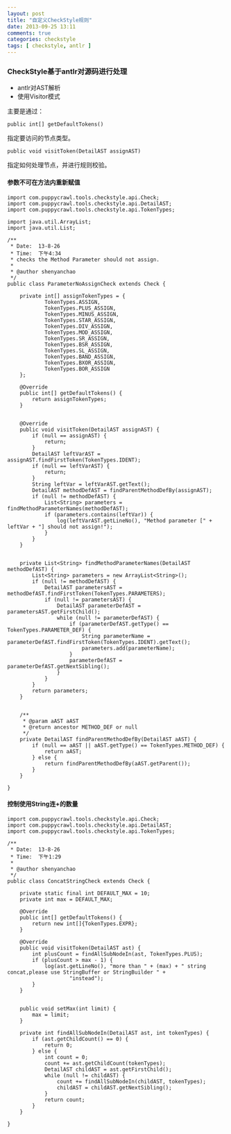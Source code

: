 ```yaml
---
layout: post
title: "自定义CheckStyle规则"
date: 2013-09-25 13:11
comments: true
categories: checkstyle
tags: [ checkstyle, antlr ]
---
```

### CheckStyle基于antlr对源码进行处理

- antlr对AST解析
- 使用Visitor模式

主要是通过：

    public int[] getDefaultTokens()

指定要访问的节点类型。

    public void visitToken(DetailAST assignAST)

指定如何处理节点，并进行规则校验。

<!--more-->
#### 参数不可在方法内重新赋值

    import com.puppycrawl.tools.checkstyle.api.Check;
    import com.puppycrawl.tools.checkstyle.api.DetailAST;
    import com.puppycrawl.tools.checkstyle.api.TokenTypes;

    import java.util.ArrayList;
    import java.util.List;

    /**
     * Date:  13-8-26
     * Time:  下午4:34
     * checks the Method Parameter should not assign.
     *
     * @author shenyanchao
     */
    public class ParameterNoAssignCheck extends Check {

        private int[] assignTokenTypes = {
                TokenTypes.ASSIGN,
                TokenTypes.PLUS_ASSIGN,
                TokenTypes.MINUS_ASSIGN,
                TokenTypes.STAR_ASSIGN,
                TokenTypes.DIV_ASSIGN,
                TokenTypes.MOD_ASSIGN,
                TokenTypes.SR_ASSIGN,
                TokenTypes.BSR_ASSIGN,
                TokenTypes.SL_ASSIGN,
                TokenTypes.BAND_ASSIGN,
                TokenTypes.BXOR_ASSIGN,
                TokenTypes.BOR_ASSIGN
        };

        @Override
        public int[] getDefaultTokens() {
            return assignTokenTypes;
        }


        @Override
        public void visitToken(DetailAST assignAST) {
            if (null == assignAST) {
                return;
            }
            DetailAST leftVarAST = assignAST.findFirstToken(TokenTypes.IDENT);
            if (null == leftVarAST) {
                return;
            }
            String leftVar = leftVarAST.getText();
            DetailAST methodDefAST = findParentMethodDefBy(assignAST);
            if (null != methodDefAST) {
                List<String> parameters = findMethodParameterNames(methodDefAST);
                if (parameters.contains(leftVar)) {
                    log(leftVarAST.getLineNo(), "Method parameter [" + leftVar + "] should not assign!");
                }
            }
        }


        private List<String> findMethodParameterNames(DetailAST methodDefAST) {
            List<String> parameters = new ArrayList<String>();
            if (null != methodDefAST) {
                DetailAST parametersAST = methodDefAST.findFirstToken(TokenTypes.PARAMETERS);
                if (null != parametersAST) {
                    DetailAST parameterDefAST = parametersAST.getFirstChild();
                    while (null != parameterDefAST) {
                        if (parameterDefAST.getType() == TokenTypes.PARAMETER_DEF) {
                            String parameterName = parameterDefAST.findFirstToken(TokenTypes.IDENT).getText();
                            parameters.add(parameterName);
                        }
                        parameterDefAST = parameterDefAST.getNextSibling();
                    }
                }
            }
            return parameters;
        }


        /**
         * @param aAST aAST
         * @return ancestor METHOD_DEF or null
         */
        private DetailAST findParentMethodDefBy(DetailAST aAST) {
            if (null == aAST || aAST.getType() == TokenTypes.METHOD_DEF) {
                return aAST;
            } else {
                return findParentMethodDefBy(aAST.getParent());
            }
        }

    }

#### 控制使用String连+的数量


    import com.puppycrawl.tools.checkstyle.api.Check;
    import com.puppycrawl.tools.checkstyle.api.DetailAST;
    import com.puppycrawl.tools.checkstyle.api.TokenTypes;

    /**
     * Date:  13-8-26
     * Time:  下午1:29
     *
     * @author shenyanchao
     */
    public class ConcatStringCheck extends Check {

        private static final int DEFAULT_MAX = 10;
        private int max = DEFAULT_MAX;

        @Override
        public int[] getDefaultTokens() {
            return new int[]{TokenTypes.EXPR};
        }

        @Override
        public void visitToken(DetailAST ast) {
            int plusCount = findAllSubNodeIn(ast, TokenTypes.PLUS);
            if (plusCount > max - 1) {
                log(ast.getLineNo(), "more than " + (max) + " string concat,please use StringBuffer or StringBuilder " +
                        "instead");
            }
        }


        public void setMax(int limit) {
            max = limit;
        }

        private int findAllSubNodeIn(DetailAST ast, int tokenTypes) {
            if (ast.getChildCount() == 0) {
                return 0;
            } else {
                int count = 0;
                count += ast.getChildCount(tokenTypes);
                DetailAST childAST = ast.getFirstChild();
                while (null != childAST) {
                    count += findAllSubNodeIn(childAST, tokenTypes);
                    childAST = childAST.getNextSibling();
                }
                return count;
            }
        }

    }
